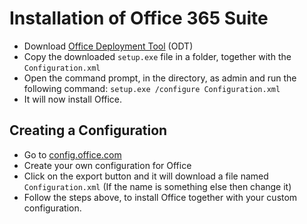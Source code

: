 # Installation of Office 365 Suite

- Download [Office Deployment Tool](https://officecdn.microsoft.com/pr/wsus/setup.exe) (ODT)
- Copy the downloaded `setup.exe` file in a folder, together with the `Configuration.xml`
- Open the command prompt, in the directory, as admin and run the following command: `setup.exe /configure Configuration.xml`
- It will now install Office.

## Creating a Configuration
- Go to [config.office.com](https://config.office.com)
- Create your own configuration for Office
- Click on the export button and it will download a file named `Configuration.xml` (If the name is something else then change it)
- Follow the steps above, to install Office together with your custom configuration.

